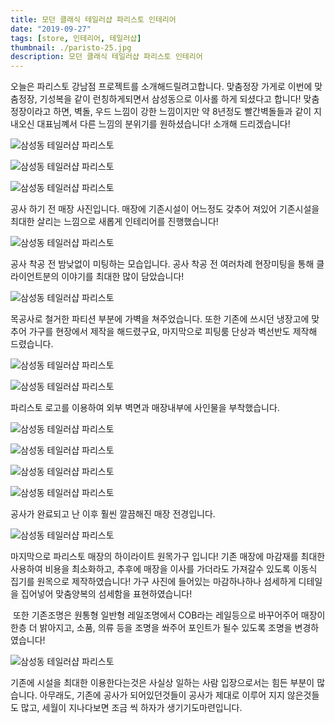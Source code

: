 ```yaml
---
title: 모던 클래식 테일러샵 파리스토 인테리어
date: "2019-09-27"
tags: [store, 인테리어, 테일러샵]
thumbnail: ./paristo-25.jpg
description: 모던 클래식 테일러샵 파리스토 인테리어
---
```


오늘은 파리스토 강남점 프로젝트를 소개해드릴려고합니다.
맞춤정장 가게로 이번에 맞춤정장, 기성복을 같이 런칭하게되면서
삼성동으로 이사롤 하게 되셨다고 합니다!
맞춤정장이라고 하면, 벽돌, 우드 느낌이 강한 느낌이지만
약 8년정도 빨간벽돌들과 같이 지내오신 대표님꼐서
다른 느낌의 분위기를 원하셨습니다!
소개해 드리겠습니다!

![삼성동 테일러샵 파리스토](./paristo-01.jpg)

![삼성동 테일러샵 파리스토](./paristo-02.jpg)

![삼성동 테일러샵 파리스토](./paristo-03.jpg)

공사 하기 전 매장 사진입니다.
매장에 기존시설이 어느정도 갖추어 져있어 기존시설을 최대한 살리는 느낌으로
새롭게 인테리어를 진행했습니다!

![삼성동 테일러샵 파리스토](./paristo-04.jpg)

공사 착공 전 밤낮없이 미팅하는 모습입니다.
공사 착공 전 여러차례 현장미팅을 통해 클라이언트분의 이야기를 최대한 많이 담았습니다!

![삼성동 테일러샵 파리스토](./paristo-05.jpg)

목공사로 철거한 파티션 부분에 가벽을 쳐주었습니다.
또한 기존에 쓰시던 냉장고에 맞추어 가구를 현장에서 제작을 해드렸구요,
마지막으로 피팅룸 단상과 벽선반도 제작해 드렸습니다.

![삼성동 테일러샵 파리스토](./paristo-08.jpg)

![삼성동 테일러샵 파리스토](./paristo-23.jpg)

​파리스토 로고를 이용하여 외부 벽면과 매장내부에 사인물을 부착했습니다.

![삼성동 테일러샵 파리스토](./paristo-09.jpg)

![삼성동 테일러샵 파리스토](./paristo-18.jpg)

![삼성동 테일러샵 파리스토](./paristo-20.jpg)

![삼성동 테일러샵 파리스토](./paristo-22.jpg)

공사가 완료되고 난 이후 훨씬 깔끔해진 매장 전경입니다.

​![삼성동 테일러샵 파리스토](./paristo-26.jpg)

마지막으로 파리스토 매장의 하이라이트 원목가구 입니다!
기존 매장에 마감재를 최대한 사용하여 비용을 최소화하고,
추후에 매장을 이사를 가더라도 가져갈수 있도록 이동식 집기를 원목으로 제작하였습니다!
가구 사진에 들어있는 마감하나하나 섬세하게 디테일을 집어넣어
맞춤양복의 섬세함을 표현하였습니다!

​
또한 기존조명은 원통형 일반형 레일조명에서
COB라는 레일등으로 바꾸어주어 매장이 한층 더 밝아지고,
소품, 의류 등을 조명을 쏴주어 포인트가 될수 있도록 조명을 변경하였습니다!

​![삼성동 테일러샵 파리스토](./paristo-19.jpg)

기존에 시설을 최대한 이용한다는것은 사실상 일하는 사람 입장으로서는 힘든 부분이 많습니다.
아무래도, 기존에 공사가 되어있던것들이 공사가 제대로 이루어 지지 않은것들도 많고,
세월이 지나다보면 조금 씩 하자가 생기기도마련입니다.
